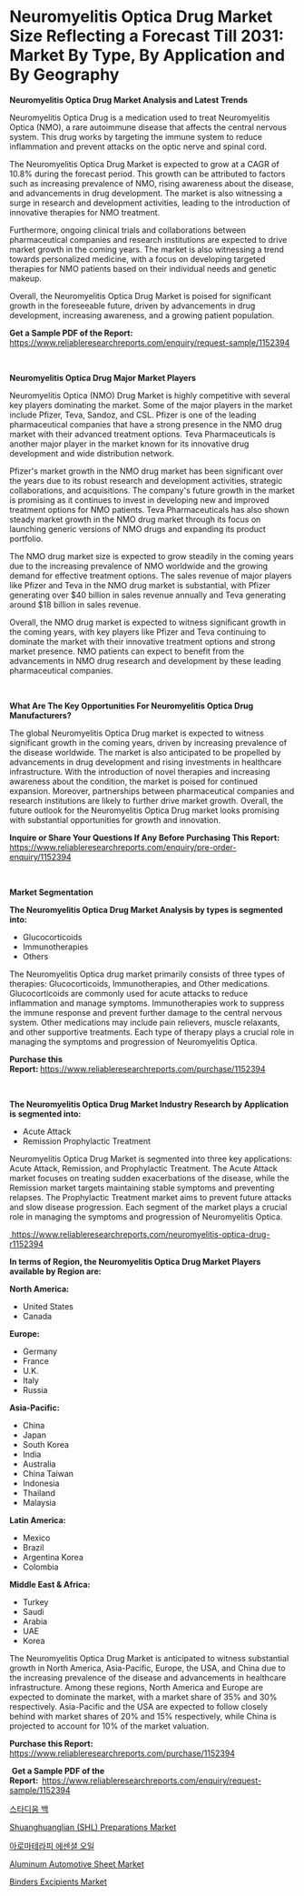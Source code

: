 <p><h1>Neuromyelitis Optica Drug Market Size Reflecting a Forecast Till 2031: Market By Type, By Application and By Geography</h1></p><p><strong>Neuromyelitis Optica Drug Market Analysis and Latest Trends</strong></p>
<p><p>Neuromyelitis Optica Drug is a medication used to treat Neuromyelitis Optica (NMO), a rare autoimmune disease that affects the central nervous system. This drug works by targeting the immune system to reduce inflammation and prevent attacks on the optic nerve and spinal cord.</p><p>The Neuromyelitis Optica Drug Market is expected to grow at a CAGR of 10.8% during the forecast period. This growth can be attributed to factors such as increasing prevalence of NMO, rising awareness about the disease, and advancements in drug development. The market is also witnessing a surge in research and development activities, leading to the introduction of innovative therapies for NMO treatment.</p><p>Furthermore, ongoing clinical trials and collaborations between pharmaceutical companies and research institutions are expected to drive market growth in the coming years. The market is also witnessing a trend towards personalized medicine, with a focus on developing targeted therapies for NMO patients based on their individual needs and genetic makeup.</p><p>Overall, the Neuromyelitis Optica Drug Market is poised for significant growth in the foreseeable future, driven by advancements in drug development, increasing awareness, and a growing patient population.</p></p>
<p><strong>Get a Sample PDF of the Report:&nbsp;</strong> <a href="https://www.reliableresearchreports.com/enquiry/request-sample/1152394">https://www.reliableresearchreports.com/enquiry/request-sample/1152394</a></p>
<p>&nbsp;</p>
<p><strong>Neuromyelitis Optica Drug Major Market Players</strong></p>
<p><p>Neuromyelitis Optica (NMO) Drug Market is highly competitive with several key players dominating the market. Some of the major players in the market include Pfizer, Teva, Sandoz, and CSL. Pfizer is one of the leading pharmaceutical companies that have a strong presence in the NMO drug market with their advanced treatment options. Teva Pharmaceuticals is another major player in the market known for its innovative drug development and wide distribution network.</p><p>Pfizer's market growth in the NMO drug market has been significant over the years due to its robust research and development activities, strategic collaborations, and acquisitions. The company's future growth in the market is promising as it continues to invest in developing new and improved treatment options for NMO patients. Teva Pharmaceuticals has also shown steady market growth in the NMO drug market through its focus on launching generic versions of NMO drugs and expanding its product portfolio.</p><p>The NMO drug market size is expected to grow steadily in the coming years due to the increasing prevalence of NMO worldwide and the growing demand for effective treatment options. The sales revenue of major players like Pfizer and Teva in the NMO drug market is substantial, with Pfizer generating over $40 billion in sales revenue annually and Teva generating around $18 billion in sales revenue.</p><p>Overall, the NMO drug market is expected to witness significant growth in the coming years, with key players like Pfizer and Teva continuing to dominate the market with their innovative treatment options and strong market presence. NMO patients can expect to benefit from the advancements in NMO drug research and development by these leading pharmaceutical companies.</p></p>
<p>&nbsp;</p>
<p><strong>What Are The Key Opportunities For Neuromyelitis Optica Drug Manufacturers?</strong></p>
<p><p>The global Neuromyelitis Optica Drug market is expected to witness significant growth in the coming years, driven by increasing prevalence of the disease worldwide. The market is also anticipated to be propelled by advancements in drug development and rising investments in healthcare infrastructure. With the introduction of novel therapies and increasing awareness about the condition, the market is poised for continued expansion. Moreover, partnerships between pharmaceutical companies and research institutions are likely to further drive market growth. Overall, the future outlook for the Neuromyelitis Optica Drug market looks promising with substantial opportunities for growth and innovation.</p></p>
<p><strong>Inquire or Share Your Questions If Any Before Purchasing This Report:</strong> <a href="https://www.reliableresearchreports.com/enquiry/pre-order-enquiry/1152394">https://www.reliableresearchreports.com/enquiry/pre-order-enquiry/1152394</a></p>
<p>&nbsp;</p>
<p><strong>Market Segmentation</strong></p>
<p><strong>The Neuromyelitis Optica Drug Market Analysis by types is segmented into:</strong></p>
<p><ul><li>Glucocorticoids</li><li>Immunotherapies</li><li>Others</li></ul></p>
<p><p>The Neuromyelitis Optica drug market primarily consists of three types of therapies: Glucocorticoids, Immunotherapies, and Other medications. Glucocorticoids are commonly used for acute attacks to reduce inflammation and manage symptoms. Immunotherapies work to suppress the immune response and prevent further damage to the central nervous system. Other medications may include pain relievers, muscle relaxants, and other supportive treatments. Each type of therapy plays a crucial role in managing the symptoms and progression of Neuromyelitis Optica.</p></p>
<p><strong>Purchase this Report:&nbsp;</strong><a href="https://www.reliableresearchreports.com/purchase/1152394">https://www.reliableresearchreports.com/purchase/1152394</a></p>
<p>&nbsp;</p>
<p><strong>The Neuromyelitis Optica Drug Market Industry Research by Application is segmented into:</strong></p>
<p><ul><li>Acute Attack</li><li>Remission Prophylactic Treatment</li></ul></p>
<p><p>Neuromyelitis Optica Drug Market is segmented into three key applications: Acute Attack, Remission, and Prophylactic Treatment. The Acute Attack market focuses on treating sudden exacerbations of the disease, while the Remission market targets maintaining stable symptoms and preventing relapses. The Prophylactic Treatment market aims to prevent future attacks and slow disease progression. Each segment of the market plays a crucial role in managing the symptoms and progression of Neuromyelitis Optica.</p></p>
<p><a href="https://www.reliableresearchreports.com/neuromyelitis-optica-drug-r1152394">&nbsp;https://www.reliableresearchreports.com/neuromyelitis-optica-drug-r1152394</a></p>
<p><strong>In terms of Region, the Neuromyelitis Optica Drug Market Players available by Region are:</strong></p>
<p>
    <p> <strong> North America: </strong>
        <ul>
            <li>United States</li>
            <li>Canada</li>
        </ul>
        </p> 
    <p> <strong> Europe: </strong>
        <ul>
            <li>Germany</li>
            <li>France</li>
            <li>U.K.</li>
            <li>Italy</li>
            <li>Russia</li>
        </ul>
        </p> 
    <p> <strong> Asia-Pacific: </strong>
        <ul>
            <li>China</li>
            <li>Japan</li>
            <li>South Korea</li>
            <li>India</li>
            <li>Australia</li>
            <li>China Taiwan</li>
            <li>Indonesia</li>
            <li>Thailand</li>
            <li>Malaysia</li>
        </ul>
        </p> 
    <p> <strong> Latin America: </strong>
        <ul>
            <li>Mexico</li>
            <li>Brazil</li>
            <li>Argentina Korea</li>
            <li>Colombia</li>
        </ul>
        </p> 
    <p> <strong> Middle East & Africa: </strong>
        <ul>
            <li>Turkey</li>
            <li>Saudi</li>
            <li>Arabia</li>
            <li>UAE</li>
            <li>Korea</li>
        </ul>
    </p>
    </p>
<p><p>The Neuromyelitis Optica Drug Market is anticipated to witness substantial growth in North America, Asia-Pacific, Europe, the USA, and China due to the increasing prevalence of the disease and advancements in healthcare infrastructure. Among these regions, North America and Europe are expected to dominate the market, with a market share of 35% and 30% respectively. Asia-Pacific and the USA are expected to follow closely behind with market shares of 20% and 15% respectively, while China is projected to account for 10% of the market valuation.</p></p>
<p><strong>Purchase this Report: </strong><a href="https://www.reliableresearchreports.com/purchase/1152394">https://www.reliableresearchreports.com/purchase/1152394</a></p>
<p>&nbsp;<strong>Get a Sample PDF of the Report:&nbsp;&nbsp;</strong><a href="https://www.reliableresearchreports.com/enquiry/request-sample/1152394">https://www.reliableresearchreports.com/enquiry/request-sample/1152394</a></p>
<p><strong></strong></p>
<p><p><a href="https://github.com/vsn7qpua81q/Market-Research-Report-List-2/blob/main/277340557307.md">스타디움 백</a></p><p><a href="https://github.com/sonuprakash1/Market-Research-Report-List-2/blob/main/shuanghuanglian-shl-preparations-market.md">Shuanghuanglian (SHL) Preparations Market</a></p><p><a href="https://github.com/Elenrrera7685/Market-Research-Report-List-1/blob/main/683131957309.md">아로마테라피 에센셜 오일</a></p><p><a href="https://issuu.com/reportprime-2/docs/aluminum-automotive-sheet-market-size-2030.pptx">Aluminum Automotive Sheet Market</a></p><p><a href="https://www.linkedin.com/pulse/binders-excipients-market-analysis-size-global-industry-overview-ok8ce">Binders Excipients Market</a></p></p>